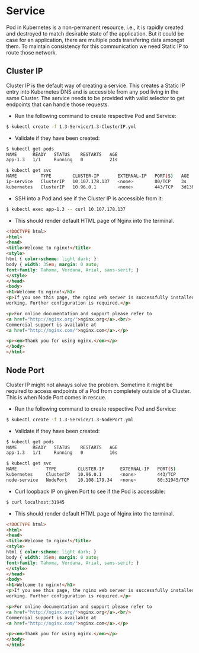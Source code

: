 # Service

Pod in Kubernetes is a non-permanent resource, i.e., it is rapidly created and destroyed to match desirable state of the application. But it could be case for an application, there are multiple pods transfering data amongst them. To maintain consistency for this communication we need Static IP to route those network.

## Cluster IP

Cluster IP is the default way of creating a service. This creates a Static IP entry into Kubernetes DNS and is accessible from any pod living in the same Cluster. The service needs to be provided with valid selector to get endpoints that can handle those requests.

  - Run the following command to create respective Pod and Service:
  ```sh
  $ kubectl create -f 1.3-Service/1.3-ClusterIP.yml
  ```

  - Validate if they have been created:
  ```sh
  $ kubectl get pods
  NAME      READY   STATUS    RESTARTS   AGE
  app-1.3   1/1     Running   0          21s

  $ kubectl get svc
  NAME         TYPE        CLUSTER-IP       EXTERNAL-IP   PORT(S)   AGE
  ip-service   ClusterIP   10.107.178.137   <none>        80/TCP    3s
  kubernetes   ClusterIP   10.96.0.1        <none>        443/TCP   3d13h
  ```

  - SSH into a Pod and see if the Cluster IP is accessible from it:
  ```sh
  $ kubectl exec app-1.3 -- curl 10.107.178.137
  ```

  - This should render default HTML page of Nginx into the terminal.
  ```html
  <!DOCTYPE html>
  <html>
  <head>
  <title>Welcome to nginx!</title>
  <style>
  html { color-scheme: light dark; }
  body { width: 35em; margin: 0 auto;
  font-family: Tahoma, Verdana, Arial, sans-serif; }
  </style>
  </head>
  <body>
  <h1>Welcome to nginx!</h1>
  <p>If you see this page, the nginx web server is successfully installed and
  working. Further configuration is required.</p>

  <p>For online documentation and support please refer to
  <a href="http://nginx.org/">nginx.org</a>.<br/>
  Commercial support is available at
  <a href="http://nginx.com/">nginx.com</a>.</p>

  <p><em>Thank you for using nginx.</em></p>
  </body>
  </html>
  ```

## Node Port

Cluster IP might not always solve the problem. Sometime it might be required to access endpoints of a Pod from completely outside of a Cluster. This is when Node Port comes in rescue.

  - Run the following command to create respective Pod and Service:
  ```sh
  $ kubectl create -f 1.3-Service/1.3-NodePort.yml
  ```

  - Validate if they have been created:
  ```sh
  $ kubectl get pods
  NAME      READY   STATUS    RESTARTS   AGE
  app-1.3   1/1     Running   0          16s

  $ kubectl get svc
  NAME           TYPE        CLUSTER-IP      EXTERNAL-IP   PORT(S)        AGE
  kubernetes     ClusterIP   10.96.0.1       <none>        443/TCP        3d13h
  node-service   NodePort    10.108.179.34   <none>        80:31945/TCP   51s
  ```

  - Curl loopback IP on given Port to see if the Pod is accessible:
  ```sh
  $ curl localhost:31945
  ```

  - This should render default HTML page of Nginx into the terminal.
  ```html
  <!DOCTYPE html>
  <html>
  <head>
  <title>Welcome to nginx!</title>
  <style>
  html { color-scheme: light dark; }
  body { width: 35em; margin: 0 auto;
  font-family: Tahoma, Verdana, Arial, sans-serif; }
  </style>
  </head>
  <body>
  <h1>Welcome to nginx!</h1>
  <p>If you see this page, the nginx web server is successfully installed and
  working. Further configuration is required.</p>

  <p>For online documentation and support please refer to
  <a href="http://nginx.org/">nginx.org</a>.<br/>
  Commercial support is available at
  <a href="http://nginx.com/">nginx.com</a>.</p>

  <p><em>Thank you for using nginx.</em></p>
  </body>
  </html>
  ```
